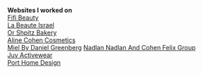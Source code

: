 **Websites I worked on** </br>
[Fifi Beauty](https://fifi-beauty.com/) </br>
[La Beaute Israel](https://labeauteisrael.co.il/) </br>
[Or Shpitz Bakery](https://orshpitz.co.il/) </br>
[Aline Cohen Cosmetics](https://alinecohencosmetics.com/) </br>
[Miel By Daniel Greenberg](https://wewearmiel.co.il/)
[Nadlan Nadlan And Cohen Felix Group](https://nadlan-nadlan.co.il/) </br>
[Juv Activewear](https://juv-activewear.co.il/) </br>
[Port Home Design](https://porthomedesign.com/)
